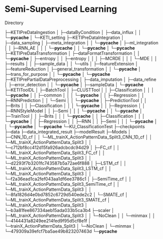 # Semi-Supervised Learning
Directory

├─KETIPreDataIngestion
│  ├─dataByCondition
│  ├─data_influx
│  │  └─__pycache__
│  └─KETI_setting
├─KETIPreDataIntegration
│  ├─data_sampling
│  ├─meta_integration
│  │  └─__pycache__
│  ├─ml_integration
│  │  ├─RNN_AE
│  │  │  └─__pycache__
│  │  └─__pycache__
│  └─__pycache__
├─KETIPreDataTransformation
│  ├─dataFormatTransformation
│  │  └─__pycache__
│  ├─entropy
│  │  ├─entropy
│  │  │  ├─MCRDE
│  │  │  └─MDE
│  │  ├─results
│  │  ├─sample_data
│  │  └─utils
│  ├─featureExtension
│  ├─featureReduction
│  ├─general_transformation
│  │  └─__pycache__
│  ├─trans_for_purpose
│  │  └─__pycache__
│  └─__pycache__
├─KETIPrePartialDataPreprocessing
│  ├─data_imputation
│  ├─data_refine
│  ├─error_detection
│  │  └─__pycache__
│  ├─sampleData
│  └─__pycache__
├─KETIToolDL
│  ├─BatchTool
│  ├─CLUSTTool
│  │  ├─Classification
│  │  │  └─__pycache__
│  │  ├─common
│  │  │  └─__pycache__
│  │  ├─Regression
│  │  ├─RNNPrediction
│  │  └─Semi
│  │      └─__pycache__
│  ├─PredictionTool
│  │  ├─Brits
│  │  ├─Classification
│  │  │  └─__pycache__
│  │  ├─Regression
│  │  ├─RNNStyleModel
│  │  ├─Semi
│  │  │  └─__pycache__
│  │  └─__pycache__
│  ├─TrainTool
│  │  ├─Brits
│  │  │  └─__pycache__
│  │  ├─Classification
│  │  │  └─__pycache__
│  │  ├─Regression
│  │  ├─RNN
│  │  ├─Semi
│  │  │  └─__pycache__
│  │  └─__pycache__
│  └─__pycache__
└─KU_ClassificationTest
    ├─checkpoints
    ├─data
    ├─data_integrated_result
    ├─modelResult
    ├─Models
    │  ├─CNN_1D_cf
    │  │  └─ML_trainX_ActionPatternData_Split3_CNN_1D_cf
    │  │      └─ML_trainX_ActionPatternData_Split3
    │  │          └─c712bf8cc412d15fa926adcbcdc94d29
    │  ├─FC_cf
    │  │  └─ML_trainX_ActionPatternData_Split3_FC_cf
    │  │      └─ML_trainX_ActionPatternData_Split3
    │  │          └─d2293f7b3201fc743587b5a72ae6f888
    │  ├─LSTM_cf
    │  │  └─ML_trainX_ActionPatternData_Split3_LSTM_cf
    │  │      └─ML_trainX_ActionPatternData_Split3
    │  │          └─f2a36ead1ca2fef043aa1df6ee3786c1
    │  ├─SemiTime_cf
    │  │  └─ML_trainX_ActionPatternData_Split3_SemiTime_cf
    │  │      └─ML_trainX_ActionPatternData_Split3
    │  │          └─8fa1826d4e0bd7852c6729d540ede2c2
    │  └─SMATE_cf
    │      └─ML_trainX_ActionPatternData_Split3_SMATE_cf
    │          └─ML_trainX_ActionPatternData_Split3
    │              └─b3a81fee867334aeb15ada033b5ca3b4
    ├─scaler
    │  ├─ML_trainX_ActionPatternData_Split3
    │  │  └─NoClean
    │  │      └─minmax
    │  │          └─4144431a8249ee214fed9f95d5cf8e1f
    │  └─trainX_ActionPatternData_Split3
    │      └─NoClean
    │          └─minmax
    │              └─479309a39efcf7ba5ae49b823207463d
    └─__pycache__

